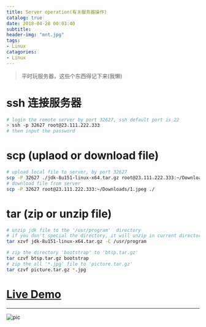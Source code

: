 ```yaml
---
title: Server operation(有关服务器操作)
catalog: true
date: 2018-04-28 00:03:40
subtitle:
header-img: "mnt.jpg"
tags:
- Linux
catagories:
- Linux
---
```

> 平时玩服务器，这些个东西得记下来(我懒)

# ssh 连接服务器
```bash
# login the remote server by port 32627, ssh default port is 22
> ssh -p 32627 root@23.111.222.333
# then input the password
```

# scp (uplaod or download file)
```bash
# upload local file to server, by port 32627
scp -P 32627 ./jdk-8u151-linux-x64.tar.gz root@23.111.222.333:~/Downloads
# download file from server
scp -P 32627 root@23.111.222.333:~/Downloads/1.jpeg ./
```

# tar (zip or unzip file)

```bash
# unzip jdk file to the '/usr/program'  directory
# if you don't special the directory, it will unzip in current directory
tar xzvf jdk-8u151-linux-x64.tar.gz -C /usr/program

# zip the directory 'bootstrap' to 'btsp.tar.gz'
tar czvf btsp.tar.gz bootstrap
# zip the all '*.jpg' file to 'picture.tar.gz'
tar czvf picture.tar.gz *.jpg
```

# [Live Demo]()
---
![pic](./dh.jpg)